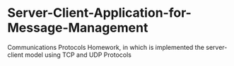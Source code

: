 # Server-Client-Application-for-Message-Management
Communications Protocols Homework, in which is implemented the server-client model using TCP and UDP Protocols 

